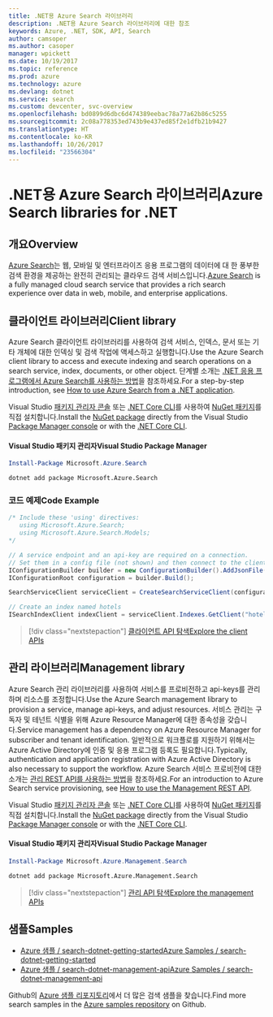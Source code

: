 ```yaml
---
title: .NET용 Azure Search 라이브러리
description: .NET용 Azure Search 라이브러리에 대한 참조
keywords: Azure, .NET, SDK, API, Search
author: camsoper
ms.author: casoper
manager: wpickett
ms.date: 10/19/2017
ms.topic: reference
ms.prod: azure
ms.technology: azure
ms.devlang: dotnet
ms.service: search
ms.custom: devcenter, svc-overview
ms.openlocfilehash: bd0899d6dbc6d474389eebac78a77a62b86c5255
ms.sourcegitcommit: 2c08a778353ed743b9e437ed85f2e1dfb21b9427
ms.translationtype: HT
ms.contentlocale: ko-KR
ms.lasthandoff: 10/26/2017
ms.locfileid: "23566304"
---
```

# <a name="azure-search-libraries-for-net"></a><span data-ttu-id="bde39-104">.NET용 Azure Search 라이브러리</span><span class="sxs-lookup"><span data-stu-id="bde39-104">Azure Search libraries for .NET</span></span>

## <a name="overview"></a><span data-ttu-id="bde39-105">개요</span><span class="sxs-lookup"><span data-stu-id="bde39-105">Overview</span></span>

<span data-ttu-id="bde39-106">[Azure Search](https://docs.microsoft.com/azure/search/search-what-is-azure-search)는 웹, 모바일 및 엔터프라이즈 응용 프로그램의 데이터에 대 한 풍부한 검색 환경을 제공하는 완전히 관리되는 클라우드 검색 서비스입니다.</span><span class="sxs-lookup"><span data-stu-id="bde39-106">[Azure Search](https://docs.microsoft.com/azure/search/search-what-is-azure-search) is a fully managed cloud search service that provides a rich search experience over data in web, mobile, and enterprise applications.</span></span>

## <a name="client-library"></a><span data-ttu-id="bde39-107">클라이언트 라이브러리</span><span class="sxs-lookup"><span data-stu-id="bde39-107">Client library</span></span>

<span data-ttu-id="bde39-108">Azure Search 클라이언트 라이브러리를 사용하여 검색 서비스, 인덱스, 문서 또는 기타 개체에 대한 인덱싱 및 검색 작업에 액세스하고 실행합니다.</span><span class="sxs-lookup"><span data-stu-id="bde39-108">Use the Azure Search client library to access and execute indexing and search operations on a search service, index, documents, or other object.</span></span> <span data-ttu-id="bde39-109">단계별 소개는 [.NET 응용 프로그램에서 Azure Search를 사용하는 방법](https://docs.microsoft.com/azure/search/search-howto-dotnet-sdk)을 참조하세요.</span><span class="sxs-lookup"><span data-stu-id="bde39-109">For a step-by-step introduction, see [How to use Azure Search from a .NET application](https://docs.microsoft.com/azure/search/search-howto-dotnet-sdk).</span></span>

<span data-ttu-id="bde39-110">Visual Studio [패키지 관리자 콘솔][PackageManager] 또는 [.NET Core CLI][DotNetCLI]를 사용하여 [NuGet 패키지](https://www.nuget.org/packages/Microsoft.Azure.Search)를 직접 설치합니다.</span><span class="sxs-lookup"><span data-stu-id="bde39-110">Install the [NuGet package](https://www.nuget.org/packages/Microsoft.Azure.Search) directly from the Visual Studio [Package Manager console][PackageManager] or with the [.NET Core CLI][DotNetCLI].</span></span>

#### <a name="visual-studio-package-manager"></a><span data-ttu-id="bde39-111">Visual Studio 패키지 관리자</span><span class="sxs-lookup"><span data-stu-id="bde39-111">Visual Studio Package Manager</span></span>

```powershell
Install-Package Microsoft.Azure.Search
```

```bash
dotnet add package Microsoft.Azure.Search
```

### <a name="code-example"></a><span data-ttu-id="bde39-112">코드 예제</span><span class="sxs-lookup"><span data-stu-id="bde39-112">Code Example</span></span>

```csharp
/* Include these 'using' directives:
   using Microsoft.Azure.Search;
   using Microsoft.Azure.Search.Models;
*/

// A service endpoint and an api-key are required on a connection.
// Set them in a config file (not shown) and then connect to the client.
IConfigurationBuilder builder = new ConfigurationBuilder().AddJsonFile("appsettings.json");
IConfigurationRoot configuration = builder.Build();

SearchServiceClient serviceClient = CreateSearchServiceClient(configuration);

// Create an index named hotels
ISearchIndexClient indexClient = serviceClient.Indexes.GetClient("hotels");

```

> [!div class="nextstepaction"]
> [<span data-ttu-id="bde39-113">클라이언트 API 탐색</span><span class="sxs-lookup"><span data-stu-id="bde39-113">Explore the client APIs</span></span>](/dotnet/api/overview/azure/search/client)


## <a name="management-library"></a><span data-ttu-id="bde39-114">관리 라이브러리</span><span class="sxs-lookup"><span data-stu-id="bde39-114">Management library</span></span>

<span data-ttu-id="bde39-115">Azure Search 관리 라이브러리를 사용하여 서비스를 프로비전하고 api-keys를 관리하며 리소스를 조정합니다.</span><span class="sxs-lookup"><span data-stu-id="bde39-115">Use the Azure Search management library to provision a service, manage api-keys, and adjust resources.</span></span> <span data-ttu-id="bde39-116">서비스 관리는 구독자 및 테넌트 식별을 위해 Azure Resource Manager에 대한 종속성을 갖습니다.</span><span class="sxs-lookup"><span data-stu-id="bde39-116">Service management has a dependency on Azure Resource Manager for subscriber and tenant identification.</span></span> <span data-ttu-id="bde39-117">일반적으로 워크플로를 지원하기 위해서는 Azure Active Directory에 인증 및 응용 프로그램 등록도 필요합니다.</span><span class="sxs-lookup"><span data-stu-id="bde39-117">Typically, authentication and application registration with Azure Active Directory is also necessary to support the workflow.</span></span> <span data-ttu-id="bde39-118">Azure Search 서비스 프로비전에 대한 소개는 [관리 REST API를 사용하는 방법](https://docs.microsoft.com/rest/api/searchmanagement/search-howto-management-rest-api)을 참조하세요.</span><span class="sxs-lookup"><span data-stu-id="bde39-118">For an introduction to Azure Search service provisioning, see [How to use the Management REST API](https://docs.microsoft.com/rest/api/searchmanagement/search-howto-management-rest-api).</span></span>

<span data-ttu-id="bde39-119">Visual Studio [패키지 관리자 콘솔][PackageManager] 또는 [.NET Core CLI][DotNetCLI]를 사용하여 [NuGet 패키지](https://www.nuget.org/packages/Microsoft.Azure.Management.Search)를 직접 설치합니다.</span><span class="sxs-lookup"><span data-stu-id="bde39-119">Install the [NuGet package](https://www.nuget.org/packages/Microsoft.Azure.Management.Search) directly from the Visual Studio [Package Manager console][PackageManager] or with the [.NET Core CLI][DotNetCLI].</span></span>

#### <a name="visual-studio-package-manager"></a><span data-ttu-id="bde39-120">Visual Studio 패키지 관리자</span><span class="sxs-lookup"><span data-stu-id="bde39-120">Visual Studio Package Manager</span></span>

```powershell
Install-Package Microsoft.Azure.Management.Search
```

```bash
dotnet add package Microsoft.Azure.Management.Search
```

> [!div class="nextstepaction"]
> [<span data-ttu-id="bde39-121">관리 API 탐색</span><span class="sxs-lookup"><span data-stu-id="bde39-121">Explore the management APIs</span></span>](/dotnet/api/overview/azure/search/management)

## <a name="samples"></a><span data-ttu-id="bde39-122">샘플</span><span class="sxs-lookup"><span data-stu-id="bde39-122">Samples</span></span>

 + [<span data-ttu-id="bde39-123">Azure 샘플 / search-dotnet-getting-started</span><span class="sxs-lookup"><span data-stu-id="bde39-123">Azure Samples / search-dotnet-getting-started</span></span>](https://github.com/Azure-Samples/search-dotnet-getting-started)
 + [<span data-ttu-id="bde39-124">Azure 샘플 / search-dotnet-management-api</span><span class="sxs-lookup"><span data-stu-id="bde39-124">Azure Samples / search-dotnet-management-api</span></span>](https://github.com/Azure-Samples/search-dotnet-management-api)

<span data-ttu-id="bde39-125">Github의 [Azure 샘플 리포지토리](https://github.com/Azure-Samples/)에서 더 많은 검색 샘플을 찾습니다.</span><span class="sxs-lookup"><span data-stu-id="bde39-125">Find more search samples in the [Azure samples repository](https://github.com/Azure-Samples/) on Github.</span></span>

[PackageManager]: https://docs.microsoft.com/nuget/tools/package-manager-console
[DotNetCLI]: https://docs.microsoft.com/dotnet/core/tools/dotnet-add-package
